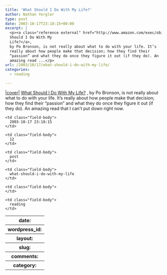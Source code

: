 ```yaml
---
title: 'What Should I Do With My Life?'
author: Nathan Yergler
type: post
date: 2003-10-17T23:18:15+00:00
excerpt: |
  <p><a class="reference external" href="http://www.amazon.com/exec/obidos/ASIN/0375507493/thelawofavera-20">|cover|</a><a class="reference external" href="http://www.amazon.com/exec/obidos/ASIN/0375507493/thelawofavera-20">What
  Should I Do With My
  Life?</a>,
  by Po Bronson, is not really about what to do with your life. It’s
  really about how people make that decision; how they find their
  “passion” and what they do once they figure it out (if they do). An
  amazing read ...</p>
url: /2003/10/17/what-should-i-do-with-my-life/
categories:
  - reading

---
```

[|cover|][1] [What Should I Do With My Life?][1] , by Po Bronson, is not really about what to do with your life. It’s really about how people make that decision; how they find their “passion” and what they do once they figure it out (if they do). An amazing read that I can’t put down right now.

<table class="docutils field-list" frame="void" rules="none">
  <col class="field-name" /> <col class="field-body" /> <tr class="field">
    <th class="field-name">
      date:
    </th>

    <td class="field-body">
      2003-10-17 23:18:15
    </td>
  </tr>

  <tr class="field">
    <th class="field-name">
      wordpress_id:
    </th>

    <td class="field-body">
      12
    </td>
  </tr>

  <tr class="field">
    <th class="field-name">
      layout:
    </th>

    <td class="field-body">
      post
    </td>
  </tr>

  <tr class="field">
    <th class="field-name">
      slug:
    </th>

    <td class="field-body">
      what-should-i-do-with-my-life
    </td>
  </tr>

  <tr class="field">
    <th class="field-name">
      comments:
    </th>

    <td class="field-body">
    </td>
  </tr>

  <tr class="field">
    <th class="field-name">
      category:
    </th>

    <td class="field-body">
      reading
    </td>
  </tr>
</table>

 [1]: http://www.amazon.com/exec/obidos/ASIN/0375507493/thelawofavera-20